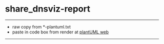 # share_dnsviz-report
---
- raw copy from *-plantuml.txt 
- paste in code box from render at [plantUML web](https://plantuml.ipv9.me)
---
